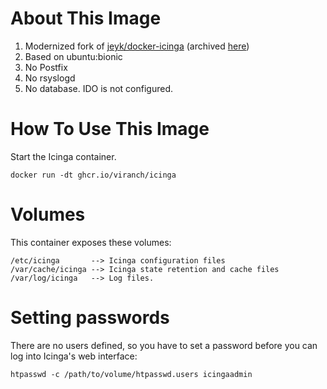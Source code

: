 # About This Image

1. Modernized fork of [jeyk/docker-icinga](https://github.com/jeyk/docker-icinga) (archived [here](https://github.com/viranch/docker-icinga-archived))
1. Based on ubuntu:bionic
1. No Postfix
1. No rsyslogd
1. No database. IDO is not configured.

# How To Use This Image

Start the Icinga container.

```
docker run -dt ghcr.io/viranch/icinga
```

# Volumes

This container exposes these volumes:

```
/etc/icinga       --> Icinga configuration files
/var/cache/icinga --> Icinga state retention and cache files
/var/log/icinga   --> Log files.
```

# Setting passwords

There are no users defined, so you have to set a password before you can log into Icinga's web interface:


```
htpasswd -c /path/to/volume/htpasswd.users icingaadmin
```


